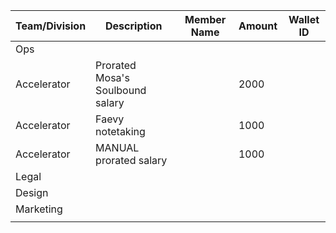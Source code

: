 | Team/Division | Description                      | Member Name | Amount | Wallet ID |
|---------------|----------------------------------|-------------|--------|-----------|
| Ops           |                                  |             |        |           |
| Accelerator   | Prorated Mosa's Soulbound salary |             | 2000   |           |
| Accelerator   | Faevy notetaking                 |             | 1000   |           |
| Accelerator   | MANUAL prorated salary           |             | 1000   |           |
| Legal         |                                  |             |        |           |
| Design        |                                  |             |        |           |
| Marketing     |                                  |             |        |           |
|               |                                  |             |        |           |

